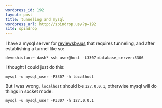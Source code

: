 ```yaml
---
wordpress_id: 192
layout: post
title: tunneling and mysql
wordpress_url: http://spindrop.us/?p=192
site: spindrop
---
```

I have a mysql server for [reviewsby.us][1] that requires tunneling, and after establishing a tunnel like so:

	deveshistan:~ dash* ssh user@host -L3307:database_server:3306


I thought I could just do this:

	mysql -u mysql_user -P3307 -h localhost

But I was wrong, `localhost` should be `127.0.0.1`, otherwise mysql will do things in socket mode:

	mysql -u mysql_user -P3307 -h 127.0.0.1



[1]: http://reviewsby.us/
